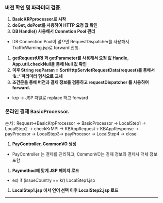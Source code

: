 
### 버전 확인 및 파라미터 검증.

1. **BasicKRPprocessor로 시작**
2. **doGet, doPost를 사용하여 HTTP 요청 값 확인**
3. **DB Handle() 사용해서 Connetion Pool 관리**
- DB Connection Pool이 많으면 RequestDispatcher를 사용해서 TrafficWarning.jsp로 forward 진행.
1. **getRequestURI 과 getParameter를 사용해서 요청 값 Handle, App.util.checkNull을 통해 Null 값 확인**
2. **이후 String reqParam = SortHttpServletRequestData(request)를 통해서  ‘&=’ 파라미터 형식으로 교체**
3. **조건문을 통해 버전과 결제 정보를 검증하고 requestDispatcher 를 사용하여 forward.**
- krp → JSP 파일로 replace 하고 forward

### 온라인 결제 BasicProcessor.

순서 : Request→BasicKrpProcessor → BasicProcessor → LocalStep1 → LocalStep2 → checkKrMPI → KBAppRequest→ KBAppResponse → payProcesor → LocalStep3→ payProcesor → LocalStep4 -> close

1. **PayController, CommonVO 생성**
- PayController 는 결제를 관리하고, CommonVO는 결제 정보와 결제사 객체 정보 포함
1. **Paymethod에 맞게 JSP 페이지 로드** 
- ex) if (issueCountry == kr) LocalStep1.jsp
1. **LocalStep1.jsp 에서 언어 선택 이후 LocalStep2.jsp 로드**

-----